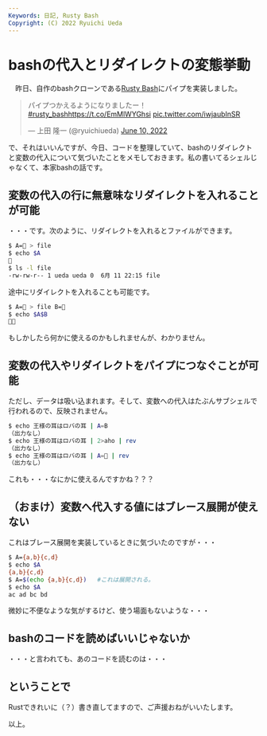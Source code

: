 ```yaml
---
Keywords: 日記, Rusty Bash
Copyright: (C) 2022 Ryuichi Ueda
---
```


# bashの代入とリダイレクトの変態挙動

　昨日、自作のbashクローンである[Rusty Bash](https://github.com/shellgei/rusty_bash)にパイプを実装しました。

<blockquote class="twitter-tweet" data-partner="tweetdeck"><p lang="ja" dir="ltr">パイプつかえるようになりましたー！<a href="https://twitter.com/hashtag/rusty_bash?src=hash&amp;ref_src=twsrc%5Etfw">#rusty_bash</a><a href="https://t.co/EmMlWYGhsi">https://t.co/EmMlWYGhsi</a> <a href="https://t.co/iwjaubInSR">pic.twitter.com/iwjaubInSR</a></p>&mdash; 上田 隆一 (@ryuichiueda) <a href="https://twitter.com/ryuichiueda/status/1535245265979854848?ref_src=twsrc%5Etfw">June 10, 2022</a></blockquote>
<script async src="https://platform.twitter.com/widgets.js" charset="utf-8"></script>

で、それはいいんですが、今日、コードを整理していて、bashのリダイレクトと変数の代入について気づいたことをメモしておきます。私の書いてるシェルじゃなくて、本家bashの話です。

## 変数の代入の行に無意味なリダイレクトを入れることが可能

・・・です。次のように、リダイレクトを入れるとファイルができます。

```bash
$ A=💩 > file
$ echo $A
💩
$ ls -l file
-rw-rw-r-- 1 ueda ueda 0  6月 11 22:15 file
```

途中にリダイレクトを入れることも可能です。

```bash
$ A=💩 > file B=🚽
$ echo $A$B
💩🚽
```

もしかしたら何かに使えるのかもしれませんが、わかりません。


## 変数の代入やリダイレクトをパイプにつなぐことが可能

ただし、データは吸い込まれます。そして、変数への代入はたぶんサブシェルで行われるので、反映されません。

```bash
$ echo 王様の耳はロバの耳 | A=B
（出力なし）
$ echo 王様の耳はロバの耳 | 2>aho | rev
（出力なし）
$ echo 王様の耳はロバの耳 | A=💩 | rev
（出力なし）
```

これも・・・なにかに使えるんですかね？？？

## （おまけ）変数へ代入する値にはブレース展開が使えない

これはブレース展開を実装しているときに気づいたのですが・・・

```bash
$ A={a,b}{c,d}
$ echo $A
{a,b}{c,d}
$ A=$(echo {a,b}{c,d})   #これは展開される。
$ echo $A
ac ad bc bd
```

微妙に不便なような気がするけど、使う場面もないような・・・


## bashのコードを読めばいいじゃないか 

・・・と言われても、あのコードを読むのは・・・


## ということで

Rustできれいに（？）書き直してますので、ご声援おねがいいたします。


以上。
